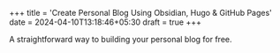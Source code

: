 +++
title = 'Create Personal Blog Using Obsidian, Hugo & GitHub Pages'
date = 2024-04-10T13:18:46+05:30
draft = true
+++

A straightforward way to building your personal blog for free.